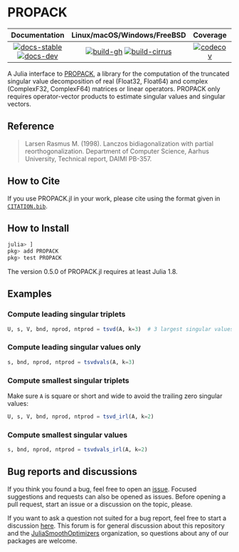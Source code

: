 # PROPACK

| **Documentation** | **Linux/macOS/Windows/FreeBSD** | **Coverage** | **DOI** |
|:-----------------:|:-------------------------------:|:------------:|:-------:|
| [![docs-stable][docs-stable-img]][docs-stable-url] [![docs-dev][docs-dev-img]][docs-dev-url] | [![build-gh][build-gh-img]][build-gh-url] [![build-cirrus][build-cirrus-img]][build-cirrus-url] | [![codecov][codecov-img]][codecov-url] | [![doi][doi-img]][doi-url] |

[docs-stable-img]: https://img.shields.io/badge/docs-stable-blue.svg
[docs-stable-url]: https://JuliaSmoothOptimizers.github.io/PROPACK.jl/stable
[docs-dev-img]: https://img.shields.io/badge/docs-dev-purple.svg
[docs-dev-url]: https://JuliaSmoothOptimizers.github.io/PROPACK.jl/dev
[build-gh-img]: https://github.com/JuliaSmoothOptimizers/PROPACK.jl/workflows/CI/badge.svg?branch=main
[build-gh-url]: https://github.com/JuliaSmoothOptimizers/PROPACK.jl/actions
[build-cirrus-img]: https://img.shields.io/cirrus/github/JuliaSmoothOptimizers/PROPACK.jl?logo=Cirrus%20CI
[build-cirrus-url]: https://cirrus-ci.com/github/JuliaSmoothOptimizers/PROPACK.jl
[codecov-img]: https://codecov.io/gh/JuliaSmoothOptimizers/PROPACK.jl/branch/main/graph/badge.svg
[codecov-url]: https://app.codecov.io/gh/JuliaSmoothOptimizers/PROPACK.jl
[doi-img]: https://img.shields.io/badge/DOI-10.5281%2Fzenodo.3572724-blue.svg
[doi-url]: https://doi.org/10.5281/zenodo.3572724

A Julia interface to [PROPACK](http://sun.stanford.edu/~rmunk/PROPACK), a library for the computation of the truncated singular value decomposition of real (Float32, Float64) and complex (ComplexF32, ComplexF64) matrices or linear operators.
PROPACK only requires operator-vector products to estimate singular values and singular vectors.

## Reference

> Larsen Rasmus M. (1998).
> Lanczos bidiagonalization with partial reorthogonalization.
> Department of Computer Science, Aarhus University, Technical report, DAIMI PB-357.

## How to Cite

If you use PROPACK.jl in your work, please cite using the format given in [`CITATION.bib`](https://github.com/JuliaSmoothOptimizers/PROPACK.jl/blob/main/CITATION.bib).

## How to Install

```julia
julia> ]
pkg> add PROPACK
pkg> test PROPACK
```

The version 0.5.0 of PROPACK.jl requires at least Julia 1.8.

## Examples

### Compute leading singular triplets

```julia
U, s, V, bnd, nprod, ntprod = tsvd(A, k=3)  # 3 largest singular values and their singular vectors
```

### Compute leading singular values only

```julia
s, bnd, nprod, ntprod = tsvdvals(A, k=3)
```

### Compute smallest singular triplets

Make sure `A` is square or short and wide to avoid the trailing zero singular values:

```julia
U, s, V, bnd, nprod, ntprod = tsvd_irl(A, k=2)
```

### Compute smallest singular values

```julia
s, bnd, nprod, ntprod = tsvdvals_irl(A, k=2)
```

## Bug reports and discussions

If you think you found a bug, feel free to open an [issue](https://github.com/JuliaSmoothOptimizers/PROPACK.jl/issues).
Focused suggestions and requests can also be opened as issues. Before opening a pull request, start an issue or a discussion on the topic, please.

If you want to ask a question not suited for a bug report, feel free to start a discussion [here](https://github.com/JuliaSmoothOptimizers/Organization/discussions). This forum is for general discussion about this repository and the [JuliaSmoothOptimizers](https://github.com/JuliaSmoothOptimizers) organization, so questions about any of our packages are welcome.

